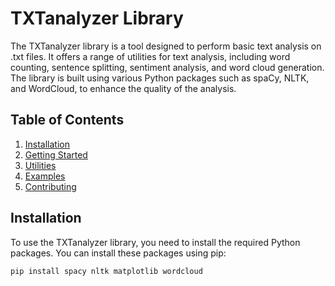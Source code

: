 # TXTanalyzer Library

The TXTanalyzer library is a tool designed to perform basic text analysis on .txt files. It offers a range of utilities for text analysis, including word counting, sentence splitting, sentiment analysis, and word cloud generation. The library is built using various Python packages such as spaCy, NLTK, and WordCloud, to enhance the quality of the analysis.

## Table of Contents
1. [Installation](#installation)
2. [Getting Started](#getting-started)
3. [Utilities](#utilities)
4. [Examples](#examples)
5. [Contributing](#contributing)

## Installation <a name="installation"></a>

To use the TXTanalyzer library, you need to install the required Python packages. You can install these packages using pip:

```bash
pip install spacy nltk matplotlib wordcloud
